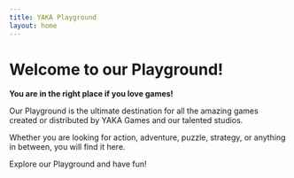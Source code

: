 ```yaml
---
title: YAKA Playground
layout: home
---
```

# Welcome to our Playground!

**You are in the right place if you love games!**

Our Playground is the ultimate destination for all the amazing games created or distributed by YAKA Games and our talented studios. 

Whether you are looking for action, adventure, puzzle, strategy, or anything in between, you will find it here. 

Explore our Playground and have fun!
